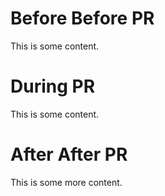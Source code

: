 
[//]: # (Asking Questions)

# Before Before PR
This is some content.

# During PR
This is some content.

[//]: # (After PR)

# After After PR
This is some more content.